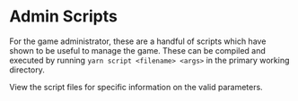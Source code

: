 # Admin Scripts

For the game administrator, these are a handful of scripts which have shown to be useful to manage the game. These can be compiled and executed by running `yarn script <filename> <args>` in the primary working directory.

View the script files for specific information on the valid parameters.
